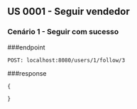 ## US 0001 - Seguir vendedor

### Cenário 1 - Seguir com sucesso
###endpoint
```
POST: localhost:8080/users/1/follow/3
```
###response
```
{
    
}
```